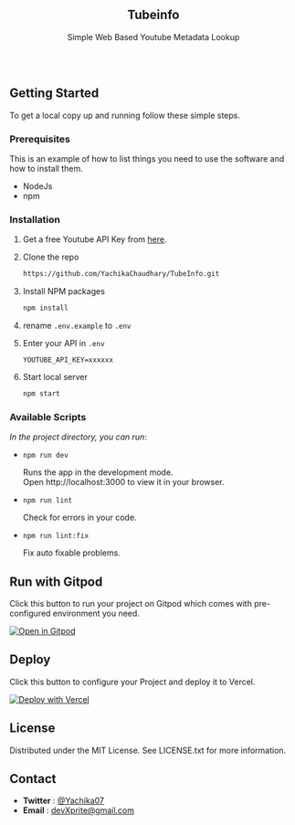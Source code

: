 <div align="center">
    <h2 align="center">Tubeinfo</h2>
    <p align="center">Simple Web Based Youtube Metadata Lookup</p><br /><br />
</div>

## Getting Started
To get a local copy up and running follow these simple steps.

### Prerequisites

This is an example of how to list things you need to use the software and how to install them.

- NodeJs
- npm

### Installation

1. Get a free Youtube API Key from [here](https://developers.google.com/youtube/v3/getting-started).
2. Clone the repo
   ```sh
   https://github.com/YachikaChaudhary/TubeInfo.git
   ```
3. Install NPM packages
   ```sh
   npm install
   ```
4. rename `.env.example` to `.env`

5. Enter your API in `.env`
   ```env
   YOUTUBE_API_KEY=xxxxxx
   ```
6. Start local server
   ```sh
   npm start
   ```

<!-- Scripts EXAMPLES -->
### Available Scripts

*In the project directory, you can run*:

- `npm run dev`

   Runs the app in the development mode.  
   Open http://localhost:3000 to view it in your browser.

- `npm run lint`

   Check for errors in your code.

- `npm run lint:fix`

   Fix auto fixable problems.


<!-- GitPod  -->
## Run with Gitpod
Click this button to run your project on Gitpod which comes with pre-configured environment you need.

[![Open in Gitpod](https://gitpod.io/button/open-in-gitpod.svg)](https://gitpod.io/#https://github.com/devXprite/youtube-lookup)

<!-- Deploy  -->
## Deploy

Click this button to configure your Project and deploy it to Vercel.  
  
[![Deploy with Vercel](https://vercel.com/button)](https://vercel.com/new/clone?repository-url=https%3A%2F%2Fgithub.com%2FdevXprite%2Fyoutube-lookup&env=YOUTUBE_API_KEY)

## License
Distributed under the MIT License. See LICENSE.txt for more information.

## Contact

- **Twitter** : [@Yachika07](https://twitter.com/yachika07)
- **Email** : [devXprite@gmail.com](mailto:devXprite@gmail.com)
